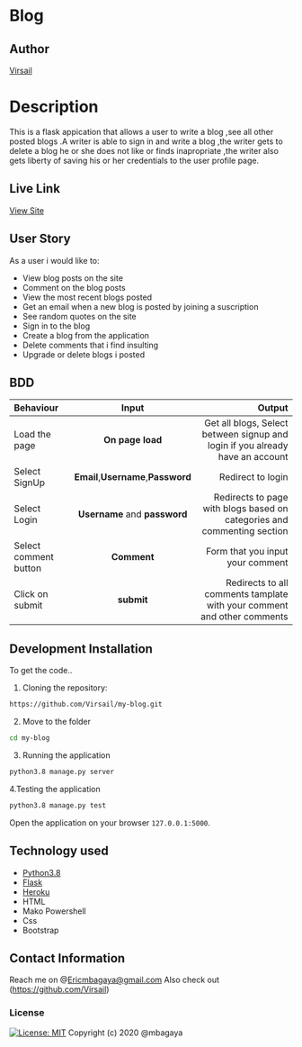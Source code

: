 # Blog
## Author

[Virsail](https://github.com/virsail)

# Description
This is a flask appication that allows a user to write a blog ,see all other posted blogs .A writer is able to sign in and write a blog ,the writer gets to delete a blog he or she does not like or finds inapropriate ,the writer also gets liberty of saving his or her credentials to the user profile page.

## Live Link
[View Site]( )

## User Story
As a user i would like to:
* View blog posts on the site 
* Comment on the blog posts
* View the most recent blogs posted
* Get an email when a new blog is posted by joining a suscription
* See random quotes on the site
* Sign in to the blog
* Create a blog from the application
* Delete comments that i find insulting
* Upgrade or delete blogs i posted


## BDD
| Behaviour | Input | Output |
| :---------------- | :---------------: | ------------------: |
| Load the page | **On page load** | Get all blogs, Select between signup and login if you already have an account|
| Select SignUp| **Email**,**Username**,**Password** | Redirect to login|
| Select Login | **Username** and **password** | Redirects to page with blogs  based on categories and commenting section|
| Select comment button | **Comment** | Form that you input your comment|
| Click on submit |**submit**  | Redirects to all comments tamplate with your comment and other comments|





## Development Installation
To get the code..

1. Cloning the repository:
  ```bash
  https://github.com/Virsail/my-blog.git
  ```
2. Move to the folder 
  ```bash
  cd my-blog
  
  ```
3. Running the application
  ```bash
  python3.8 manage.py server
  ```
4.Testing the application
  ```bash
  python3.8 manage.py test
  ```
Open the application on your browser `127.0.0.1:5000`.


## Technology used

* [Python3.8](https://www.python.org/)
* [Flask](http://flask.pocoo.org/)
* [Heroku](https://heroku.com)
* HTML
* Mako
Powershell
* Css
* Bootstrap

## Contact Information 

Reach me on @Ericmbagaya@gmail.com
Also check out (https://github.com/Virsail)

### License
[![License: MIT](https://img.shields.io/badge/License-MIT-yellow.svg)](https://opensource.org/licenses/MIT)
Copyright (c) 2020 @mbagaya

